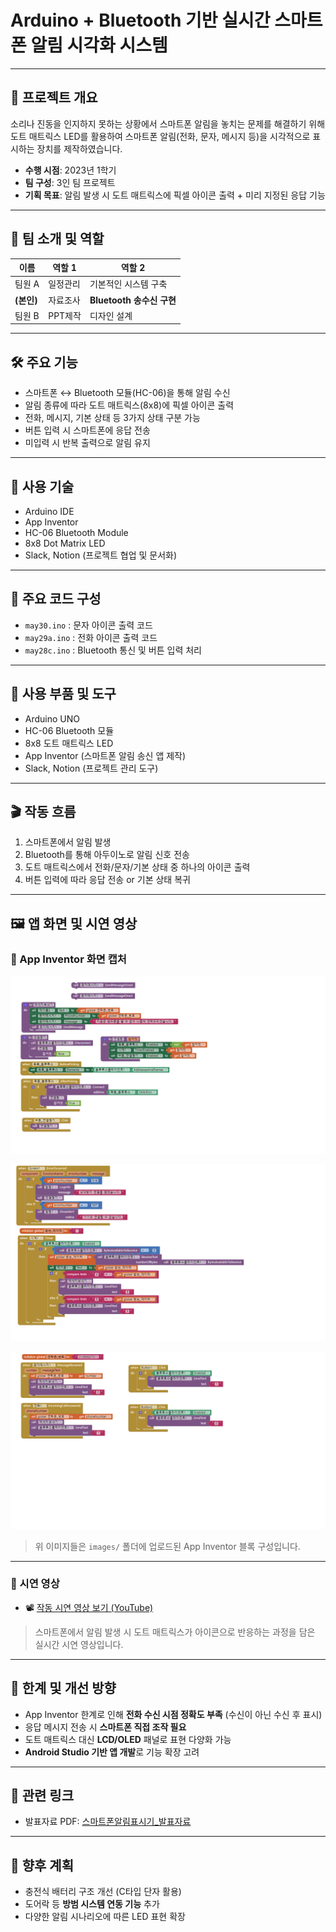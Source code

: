# Arduino + Bluetooth 기반 실시간 스마트폰 알림 시각화 시스템

---

## 📌 프로젝트 개요

소리나 진동을 인지하지 못하는 상황에서 스마트폰 알림을 놓치는 문제를 해결하기 위해  
도트 매트릭스 LED를 활용하여 스마트폰 알림(전화, 문자, 메시지 등)을 시각적으로 표시하는 장치를 제작하였습니다.

- **수행 시점**: 2023년 1학기
- **팀 구성**: 3인 팀 프로젝트  
- **기획 목표**: 알림 발생 시 도트 매트릭스에 픽셀 아이콘 출력 + 미리 지정된 응답 기능

---

## 👤 팀 소개 및 역할

| 이름       | 역할 1                  | 역할 2                    |
|------------|--------------------------|----------------------------|
| 팀원 A     | 일정관리          | 기본적인 시스템 구축 |
| **(본인)** | 자료조사  | **Bluetooth 송수신 구현** |
| 팀원 B     | PPT제작            | 디자인 설계                |

---

## 🛠️ 주요 기능

- 스마트폰 ↔ Bluetooth 모듈(HC-06)을 통해 알림 수신  
- 알림 종류에 따라 도트 매트릭스(8x8)에 픽셀 아이콘 출력  
- 전화, 메시지, 기본 상태 등 3가지 상태 구분 가능  
- 버튼 입력 시 스마트폰에 응답 전송  
- 미입력 시 반복 출력으로 알림 유지

---

## 🧠 사용 기술

- Arduino IDE  
- App Inventor  
- HC-06 Bluetooth Module  
- 8x8 Dot Matrix LED  
- Slack, Notion (프로젝트 협업 및 문서화)

---

## 🧾 주요 코드 구성

- `may30.ino` : 문자 아이콘 출력 코드  
- `may29a.ino` : 전화 아이콘 출력 코드  
- `may28c.ino` : Bluetooth 통신 및 버튼 입력 처리

---

## 🔧 사용 부품 및 도구

- Arduino UNO  
- HC-06 Bluetooth 모듈  
- 8x8 도트 매트릭스 LED  
- App Inventor (스마트폰 알림 송신 앱 제작)  
- Slack, Notion (프로젝트 관리 도구)

---

## 🎬 작동 흐름

1. 스마트폰에서 알림 발생  
2. Bluetooth를 통해 아두이노로 알림 신호 전송  
3. 도트 매트릭스에서 전화/문자/기본 상태 중 하나의 아이콘 출력  
4. 버튼 입력에 따라 응답 전송 or 기본 상태 복귀

---

## 🖼️ 앱 화면 및 시연 영상

### 📱 App Inventor 화면 캡처

  ![App Screen 1](https://github.com/Kim-geun-woo/Smartphone-Notification-Display-Project/raw/main/images/image5.png)

  ![App Screen 2](https://github.com/Kim-geun-woo/Smartphone-Notification-Display-Project/raw/main/images/image6.png)

  ![App Screen 3](https://github.com/Kim-geun-woo/Smartphone-Notification-Display-Project/raw/main/images/image7.png)

> 위 이미지들은 `images/` 폴더에 업로드된 App Inventor 블록 구성입니다.

---

### 🎥 시연 영상

- 📽️ [작동 시연 영상 보기 (YouTube)](https://youtu.be/VfttXtVv2RY)

> 스마트폰에서 알림 발생 시 도트 매트릭스가 아이콘으로 반응하는 과정을 담은 실시간 시연 영상입니다.

---

## 🧠 한계 및 개선 방향

- App Inventor 한계로 인해 **전화 수신 시점 정확도 부족** (수신이 아닌 수신 후 표시)  
- 응답 메시지 전송 시 **스마트폰 직접 조작 필요**  
- 도트 매트릭스 대신 **LCD/OLED** 패널로 표현 다양화 가능  
- **Android Studio 기반 앱 개발**로 기능 확장 고려

---

## 📎 관련 링크

- 발표자료 PDF: [스마트폰알림표시기_발표자료](https://github.com/Kim-geun-woo/Smartphone-Notification-Display-Project/blob/main/docs/%EA%B0%90%EC%9E%90%EB%8B%A8%20%ED%94%84%EB%A1%9C%EC%A0%9D%ED%8A%B8%20%EB%B0%9C%ED%91%9C%EC%9E%90%EB%A3%8C%202.pdf)

---

## 🚀 향후 계획

- 충전식 배터리 구조 개선 (C타입 단자 활용)  
- 도어락 등 **방범 시스템 연동 기능** 추가  
- 다양한 알림 시나리오에 따른 LED 표현 확장
